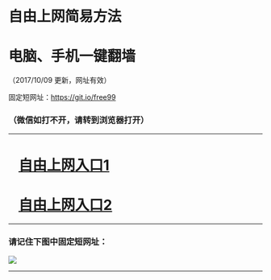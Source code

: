 ﻿# 自由上网简易方法

# 电脑、手机一键翻墙

（2017/10/09 更新，网址有效）

固定短网址：https://git.io/free99

### （微信如打不开，请转到浏览器打开）


***





# &nbsp;&nbsp; <a href="http://ft795719112.fwq-tz-1001.info/fwqtz01.html?t=10090015442 " target="_blank">自由上网入口1</a>
# &nbsp;&nbsp; <a href="http://ft1987913800.fwq-tz-1002.info/fwqtz02.html?t=10090018201 " target="_blank">自由上网入口2</a>
***

### 请记住下图中固定短网址：

<img src="https://s3-us-west-2.amazonaws.com/fwq-1001/yjfq-20170905okok.png" /> 


***

